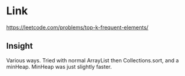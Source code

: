 # Link

https://leetcode.com/problems/top-k-frequent-elements/

## Insight

Various ways. Tried with normal ArrayList then Collections.sort, and a minHeap. MinHeap was just slightly faster.